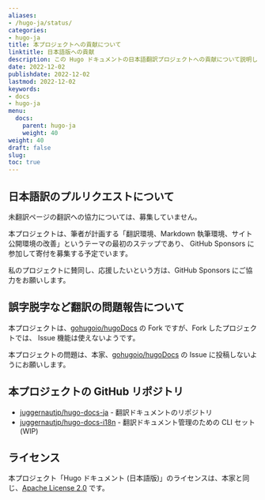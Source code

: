 ```yaml
---
aliases:
- /hugo-ja/status/
categories:
- hugo-ja
title: 本プロジェクトへの貢献について
linktitle: 日本語版への貢献
description: この Hugo ドキュメントの日本語翻訳プロジェクトへの貢献について説明しています。 
date: 2022-12-02
publishdate: 2022-12-02
lastmod: 2022-12-02
keywords:
- docs
- hugo-ja
menu:
  docs:
    parent: hugo-ja
    weight: 40
weight: 40
draft: false
slug:
toc: true
---
```


## 日本語訳のプルリクエストについて

未翻訳ページの翻訳への協力については、募集していません。

本プロジェクトは、筆者が計画する「翻訳環境、Markdown 執筆環境、サイト公開環境の改善」というテーマの最初のステップであり、
GitHub Sponsors に参加して寄付を募集する予定でいます。

私のプロジェクトに賛同し、応援したいという方は、GitHub Sponsors にご協力をお願いします。



## 誤字脱字など翻訳の問題報告について

本プロジェクトは、[gohugoio/hugoDocs](https://github.com/gohugoio/hugoDocs) の Fork ですが、Fork したプロジェクトでは、
Issue 機能は使えないようです。

本プロジェクトの問題は、本家、[gohugoio/hugoDocs](https://github.com/gohugoio/hugoDocs) の Issue に投稿しないようにお願いします。



## 本プロジェクトの GitHub リポジトリ

- [juggernautjp/hugo-docs-ja](https://github.com/juggernautjp/hugo-docs-ja) - 翻訳ドキュメントのリポジトリ
- [juggernautjp/hugo-docs-i18n](https://github.com/juggernautjp/hugo-docs-i18n) - 翻訳ドキュメント管理のための CLI セット (WIP)



## ライセンス

本プロジェクト「Hugo ドキュメント (日本語版)」のライセンスは、本家と同じ、[Apache License 2.0](https://github.com/juggernautjp/hugo-docs-ja/blob/master/LICENSE.md) です。
